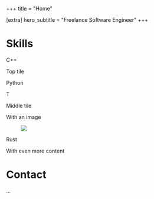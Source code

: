 +++
title = "Home"

[extra]
hero_subtitle = "Freelance Software Engineer"
+++

# Skills

<div class="tile is-ancestor">
    <div class="tile is-vertical is-8">
        <div class="tile">
            <div class="tile is-parent is-vertical">
                <article class="tile is-child notification is-primary">
                    <p class="title">C++</p>
                    <p class="subtitle">Top tile</p>
                </article>
                <article class="tile is-child notification is-warning">
                    <p class="title">Python</p>
                    <p class="subtitle">T</p>
                </article>
            </div>
            <div class="tile is-parent">
                <article class="tile is-child notification is-link">
                    <p class="title">Middle tile</p>
                    <p class="subtitle">With an image</p>
                    <figure class="image is-4by3">
                        <img src="https://bulma.io/images/placeholders/640x480.png">
                    </figure>
                </article>
            </div>
        </div>
    </div>
    <div class="tile is-parent">
        <article class="tile is-child notification is-success">
            <div class="content">
                <p class="title">Rust</p>
                <p class="subtitle">With even more content</p>
                <div class="content">
                    <!-- Content -->
                </div>
            </div>
        </article>
    </div>
</div>

# Contact

...